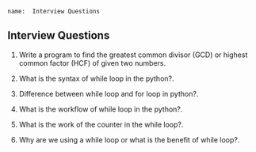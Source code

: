 ```ngMeta
name:  Interview Questions

```

## Interview Questions


1. Write a program to find the greatest common divisor (GCD) or highest common factor (HCF) of given two numbers.

2. What is the syntax of while loop in the python?.

3. Difference between while loop and for loop in python?.

4. What is the workflow of while loop in the python?.

5. What is the work of the counter in the while loop?.

6. Why are we using a while loop or what is the benefit  of while loop?.



